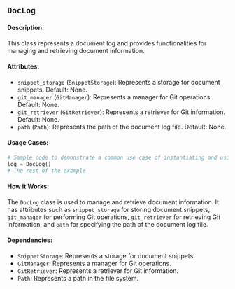 ## `DocLog`

#### Description:
This class represents a document log and provides functionalities for managing and retrieving document information.

#### Attributes:
- `snippet_storage` (`SnippetStorage`): Represents a storage for document snippets. Default: None.
- `git_manager` (`GitManager`): Represents a manager for Git operations. Default: None.
- `git_retriever` (`GitRetriever`): Represents a retriever for Git information. Default: None.
- `path` (`Path`): Represents the path of the document log file. Default: None.

#### Usage Cases:

```python
# Sample code to demonstrate a common use case of instantiating and using the class
log = DocLog()
# The rest of the example
```

#### How it Works:

The `DocLog` class is used to manage and retrieve document information. It has attributes such as `snippet_storage` for storing document snippets, `git_manager` for performing Git operations, `git_retriever` for retrieving Git information, and `path` for specifying the path of the document log file.

#### Dependencies:
- `SnippetStorage`: Represents a storage for document snippets.
- `GitManager`: Represents a manager for Git operations.
- `GitRetriever`: Represents a retriever for Git information.
- `Path`: Represents a path in the file system.